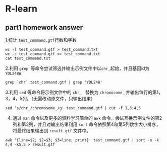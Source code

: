 # R-learn
## part1 homework answer  
1.统计 `test_command.gtf`行数和字数  
```  
wc -l test_command.gtf > test_command.txt  
wc -c test_command.gtf >> test_command.txt  
cat test_command.txt  
```
2.利用 `grep `等命令尝试筛选并输出示例文件中以` chr_ `起始，并且基因id为`YDL248W `  
```
grep `chr` test_command.gtf | grep 'YDL248'
```  
3.利用  `sed`  等命令将示例文件中的  `chr_ ` 替换为 ` chromosome_ ` 并输出每行的第1，3，4，5列。（无需改动原文件，只输出结果）  
```
sed 's/chr_/chromosome_/g' test_command.gtf | cut -f 1,3,4,5
```
4. 通过 `man` 命令以及更多的资料学习简单的 `awk` 命令，尝试互换示例文件的第2列和第3列，并且对输出结果利用 `sort` 命令依照第4和第5列数字大小排序，将最终结果输出到 `result.gtf` 文件中。
```
awk '{line=$2; $2=$3; $3=line; print}' test_command.gtf | sort -n -k 4,4 -k5,5 > result.gtf
```

